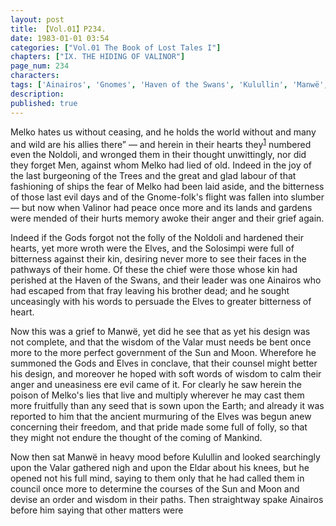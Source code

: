 ```yaml
---
layout: post
title: 【Vol.01】P234.
date: 1983-01-01 03:54
categories: ["Vol.01 The Book of Lost Tales I"]
chapters: ["IX. THE HIDING OF VALINOR"]
page_num: 234
characters: 
tags: ['Ainairos', 'Gnomes', 'Haven of the Swans', 'Kulullin', 'Manwë', 'Melko', 'Moon, The', 'Men', 'Noldoli', 'Solosimpi', 'Sun, The', 'Two Trees', 'the world without']
description: 
published: true
---
```


Melko hates us without ceasing, and he holds the world without and many and wild are his allies there” — and herein in their hearts they<SUP>[1]({{site.baseurl}}/vol01-p248)</SUP> numbered even the Noldoli, and wronged them in their thought unwittingly, nor did they forget Men, against whom Melko had lied of old. Indeed in the joy of the last burgeoning of the Trees and the great and glad labour of that fashioning of ships the fear of Melko had been laid aside, and the bitterness of those last evil days and of the Gnome-folk's flight was fallen into slumber — but now when Valinor had peace once more and its lands and gardens were mended of their hurts memory awoke their anger and their grief again.

Indeed if the Gods forgot not the folly of the Noldoli and hardened their hearts, yet more wroth were the Elves, and the Solosimpi were full of bitterness against their kin, desiring never more to see their faces in the pathways of their home. Of these the chief were those whose kin had perished at the Haven of the Swans, and their leader was one Ainairos who had escaped from that fray leaving his brother dead; and he sought unceasingly with his words to persuade the Elves to greater bitterness of heart.

Now this was a grief to Manwë, yet did he see that as yet his design was not complete, and that the wisdom of the Valar must needs be bent once more to the more perfect government of the Sun and Moon. Wherefore he summoned the Gods and Elves in conclave, that their counsel might better his design, and moreover he hoped with soft words of wisdom to calm their anger and uneasiness ere evil came of it. For clearly he saw herein the poison of Melko's lies that live and multiply wherever he may cast them more fruitfully than any seed that is sown upon the Earth; and already it was reported to him that the ancient murmuring of the Elves was begun anew concerning their freedom, and that pride made some full of folly, so that they might not endure the thought of the coming of Mankind.

Now then sat Manwë in heavy mood before Kulullin and looked searchingly upon the Valar gathered nigh and upon the Eldar about his knees, but he opened not his full mind, saying to them only that he had called them in council once more to determine the courses of the Sun and Moon and devise an order and wisdom in their paths. Then straightway spake Ainairos before him saying that other matters were

